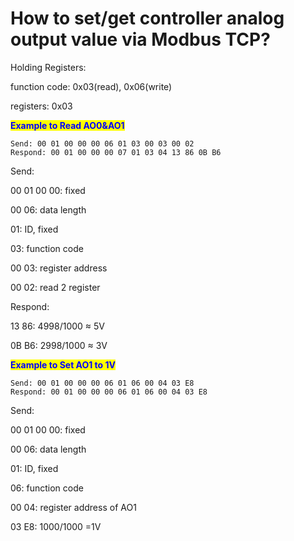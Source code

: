 # How to set/get controller analog output value via Modbus TCP?

Holding Registers:

function code: 0x03(read), 0x06(write)

registers: 0x03



<mark style="color:blue;">**Example to Read AO0\&AO1**</mark>

```
Send: 00 01 00 00 00 06 01 03 00 03 00 02
Respond: 00 01 00 00 00 07 01 03 04 13 86 0B B6
```

Send:

00 01 00 00: fixed

00 06: data length

01: ID, fixed

03: function code

00 03: register address

00 02: read 2 register

Respond:

13 86: 4998/1000 ≈ 5V

0B B6: 2998/1000 ≈ 3V



<mark style="color:blue;">**Example to Set AO1 to 1V**</mark>

```
Send: 00 01 00 00 00 06 01 06 00 04 03 E8
Respond: 00 01 00 00 00 06 01 06 00 04 03 E8
```

Send:

00 01 00 00: fixed

00 06: data length

01: ID, fixed

06: function code

00 04: register address of AO1

03 E8: 1000/1000 =1V
